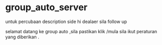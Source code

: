 # group_auto_server
untuk percubaan description side
hi dealaer sila follow up

selamat datang ke group auto ,sila pastikan klik /mula 
sila ikut peraturan yang diberikan .
